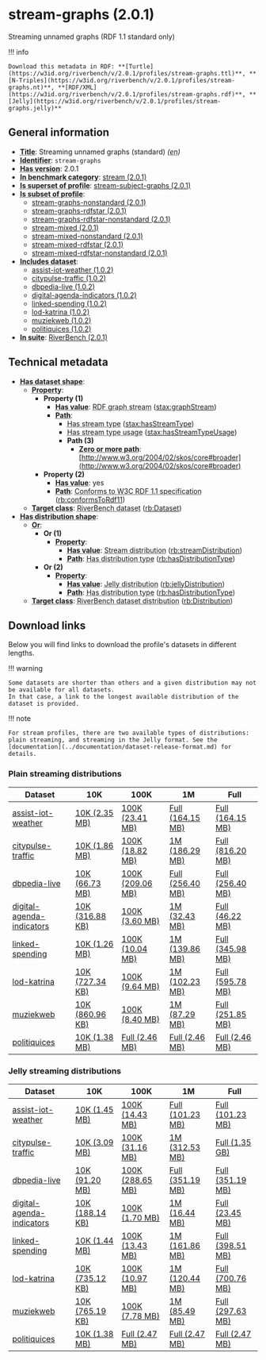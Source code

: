 # stream-graphs (2.0.1)

Streaming unnamed graphs (RDF 1.1 standard only)

!!! info

    Download this metadata in RDF: **[Turtle](https://w3id.org/riverbench/v/2.0.1/profiles/stream-graphs.ttl)**, **[N-Triples](https://w3id.org/riverbench/v/2.0.1/profiles/stream-graphs.nt)**, **[RDF/XML](https://w3id.org/riverbench/v/2.0.1/profiles/stream-graphs.rdf)**, **[Jelly](https://w3id.org/riverbench/v/2.0.1/profiles/stream-graphs.jelly)**



## General information

- **<abbr title="A name given to the resource.">Title</abbr>**: Streaming unnamed graphs (standard) _(<abbr title="English">en</abbr>)_
- **<abbr title="An unambiguous reference to the resource within a given context.">Identifier</abbr>**: `stream-graphs`
- **<abbr title="Version tag of an artifact">Has version</abbr>**: 2.0.1
- **<abbr title="Indicates that the subject (either a task or a profile) is in benchmark category. This property is functional (each task/profile must be in exactly one benchmark category).">In benchmark category</abbr>**: [stream (2.0.1)](https://w3id.org/riverbench/v/2.0.1/categories/stream)
- **<abbr title="Indicates that this profile contains all datasets of the other profile">Is superset of profile</abbr>**: [stream-subject-graphs (2.0.1)](https://w3id.org/riverbench/v/2.0.1/profiles/stream-subject-graphs)
- **<abbr title="Indicates that this profile's datasets are all in the other profile">Is subset of profile</abbr>**: 
    - [stream-graphs-nonstandard (2.0.1)](https://w3id.org/riverbench/v/2.0.1/profiles/stream-graphs-nonstandard)
    - [stream-graphs-rdfstar (2.0.1)](https://w3id.org/riverbench/v/2.0.1/profiles/stream-graphs-rdfstar)
    - [stream-graphs-rdfstar-nonstandard (2.0.1)](https://w3id.org/riverbench/v/2.0.1/profiles/stream-graphs-rdfstar-nonstandard)
    - [stream-mixed (2.0.1)](https://w3id.org/riverbench/v/2.0.1/profiles/stream-mixed)
    - [stream-mixed-nonstandard (2.0.1)](https://w3id.org/riverbench/v/2.0.1/profiles/stream-mixed-nonstandard)
    - [stream-mixed-rdfstar (2.0.1)](https://w3id.org/riverbench/v/2.0.1/profiles/stream-mixed-rdfstar)
    - [stream-mixed-rdfstar-nonstandard (2.0.1)](https://w3id.org/riverbench/v/2.0.1/profiles/stream-mixed-rdfstar-nonstandard)
- **<abbr title="Indicates which datasets are included in the profile">Includes dataset</abbr>**: 
    - [assist-iot-weather (1.0.2)](https://w3id.org/riverbench/datasets/assist-iot-weather/1.0.2)
    - [citypulse-traffic (1.0.2)](https://w3id.org/riverbench/datasets/citypulse-traffic/1.0.2)
    - [dbpedia-live (1.0.2)](https://w3id.org/riverbench/datasets/dbpedia-live/1.0.2)
    - [digital-agenda-indicators (1.0.2)](https://w3id.org/riverbench/datasets/digital-agenda-indicators/1.0.2)
    - [linked-spending (1.0.2)](https://w3id.org/riverbench/datasets/linked-spending/1.0.2)
    - [lod-katrina (1.0.2)](https://w3id.org/riverbench/datasets/lod-katrina/1.0.2)
    - [muziekweb (1.0.2)](https://w3id.org/riverbench/datasets/muziekweb/1.0.2)
    - [politiquices (1.0.2)](https://w3id.org/riverbench/datasets/politiquices/1.0.2)
- **<abbr title="Indicates the benchmark suite to which a dataset or profile belongs">In suite</abbr>**: [RiverBench (2.0.1)](https://w3id.org/riverbench/v/2.0.1)

## Technical metadata

- **<abbr title="Specifies the SHACL shape of distributions that are allowed in a given benchmark profile.">Has dataset shape</abbr>**: 
    - **<abbr title="Links a shape to its property shapes.">Property</abbr>**:     
        - **Property (1)**    
            - **<abbr title="Specifies a value that must be among the value nodes.">Has value</abbr>**: <abbr title="An RDF graph stream is a grouped RDF stream whose elements are unnamed (default) RDF graphs.">RDF graph stream</abbr> ([stax:graphStream](https://w3id.org/stax/ontology#graphStream))
            - **<abbr title="Specifies the property path of a property shape.">Path</abbr>**:     
                - <abbr title="For an RDF stream type usage, this property indicates which stream type is used.">Has stream type</abbr> ([stax:hasStreamType](https://w3id.org/stax/ontology#hasStreamType))
                - <abbr title="Inverse of stax:isUsageOf – indicates that the subject is related to a usage of an RDF stream type.  The subject for this property can be for example a published stream on the Web (e.g., vocals:RDFStream) or a scientific publication that discusses a usage of an RDF stream type.">Has stream type usage</abbr> ([stax:hasStreamTypeUsage](https://w3id.org/stax/ontology#hasStreamTypeUsage))
                - **Path (3)**    
                    - **<abbr title="The (single) value of this property represents a path that is matched zero or more times.">Zero or more path</abbr>**: [http://www.w3.org/2004/02/skos/core#broader](http://www.w3.org/2004/02/skos/core#broader)
        - **Property (2)**    
            - **<abbr title="Specifies a value that must be among the value nodes.">Has value</abbr>**: yes
            - **<abbr title="Specifies the property path of a property shape.">Path</abbr>**: <abbr title="Whether the dataset is RDF 1.1-compliant, i.e., does not use any non-standard features, like generalized triples.">Conforms to W3C RDF 1.1 specification</abbr> ([rb:conformsToRdf11](https://w3id.org/riverbench/schema/metadata#conformsToRdf11))
    - **<abbr title="Links a shape to a class, indicating that all instances of the class must conform to the shape.">Target class</abbr>**: <abbr title="A dataset in the RiverBench benchmark suite">RiverBench dataset</abbr> ([rb:Dataset](https://w3id.org/riverbench/schema/metadata#Dataset))
- **<abbr title="Specifies the SHACL shape of distributions that are allowed in a given benchmark profile.">Has distribution shape</abbr>**: 
    - **<abbr title="Specifies a list of shapes so that the value nodes must conform to at least one of the shapes.">Or</abbr>**:     
        - **Or (1)**    
            - **<abbr title="Links a shape to its property shapes.">Property</abbr>**:     
                - **<abbr title="Specifies a value that must be among the value nodes.">Has value</abbr>**: <abbr title="The dataset is distributed as a stream of RDF datasets or RDF graphs (grouped RDF stream in RDF-STaX).">Stream distribution</abbr> ([rb:streamDistribution](https://w3id.org/riverbench/schema/metadata#streamDistribution))
                - **<abbr title="Specifies the property path of a property shape.">Path</abbr>**: <abbr title="Indicates the type of RiverBench dataset distribution">Has distribution type</abbr> ([rb:hasDistributionType](https://w3id.org/riverbench/schema/metadata#hasDistributionType))
        - **Or (2)**    
            - **<abbr title="Links a shape to its property shapes.">Property</abbr>**:     
                - **<abbr title="Specifies a value that must be among the value nodes.">Has value</abbr>**: <abbr title="A streaming distribution in the Jelly binary format.">Jelly distribution</abbr> ([rb:jellyDistribution](https://w3id.org/riverbench/schema/metadata#jellyDistribution))
                - **<abbr title="Specifies the property path of a property shape.">Path</abbr>**: <abbr title="Indicates the type of RiverBench dataset distribution">Has distribution type</abbr> ([rb:hasDistributionType](https://w3id.org/riverbench/schema/metadata#hasDistributionType))
    - **<abbr title="Links a shape to a class, indicating that all instances of the class must conform to the shape.">Target class</abbr>**: <abbr title="A distribution of a dataset in the RiverBench benchmark suite.">RiverBench dataset distribution</abbr> ([rb:Distribution](https://w3id.org/riverbench/schema/metadata#Distribution))


## Download links

Below you will find links to download the profile's datasets in different lengths.

!!! warning

    Some datasets are shorter than others and a given distribution may not be available for all datasets.
    In that case, a link to the longest available distribution of the dataset is provided.

!!! note

    For stream profiles, there are two available types of distributions: plain streaming, and streaming in the Jelly format. See the [documentation](../documentation/dataset-release-format.md) for details.

### Plain streaming distributions

Dataset | 10K | 100K | 1M | Full
--- | --- | --- | --- | ---
[assist-iot-weather](https://w3id.org/riverbench/datasets/assist-iot-weather/1.0.2) | [10K (2.35 MB)](https://w3id.org/riverbench/datasets/assist-iot-weather/1.0.2/files/stream_10K.tar.gz) | [100K (23.41 MB)](https://w3id.org/riverbench/datasets/assist-iot-weather/1.0.2/files/stream_100K.tar.gz) | [Full (164.15 MB)](https://w3id.org/riverbench/datasets/assist-iot-weather/1.0.2/files/stream_full.tar.gz) | [Full (164.15 MB)](https://w3id.org/riverbench/datasets/assist-iot-weather/1.0.2/files/stream_full.tar.gz)
[citypulse-traffic](https://w3id.org/riverbench/datasets/citypulse-traffic/1.0.2) | [10K (1.86 MB)](https://w3id.org/riverbench/datasets/citypulse-traffic/1.0.2/files/stream_10K.tar.gz) | [100K (18.82 MB)](https://w3id.org/riverbench/datasets/citypulse-traffic/1.0.2/files/stream_100K.tar.gz) | [1M (186.29 MB)](https://w3id.org/riverbench/datasets/citypulse-traffic/1.0.2/files/stream_1M.tar.gz) | [Full (816.20 MB)](https://w3id.org/riverbench/datasets/citypulse-traffic/1.0.2/files/stream_full.tar.gz)
[dbpedia-live](https://w3id.org/riverbench/datasets/dbpedia-live/1.0.2) | [10K (66.73 MB)](https://w3id.org/riverbench/datasets/dbpedia-live/1.0.2/files/stream_10K.tar.gz) | [100K (209.06 MB)](https://w3id.org/riverbench/datasets/dbpedia-live/1.0.2/files/stream_100K.tar.gz) | [Full (256.40 MB)](https://w3id.org/riverbench/datasets/dbpedia-live/1.0.2/files/stream_full.tar.gz) | [Full (256.40 MB)](https://w3id.org/riverbench/datasets/dbpedia-live/1.0.2/files/stream_full.tar.gz)
[digital-agenda-indicators](https://w3id.org/riverbench/datasets/digital-agenda-indicators/1.0.2) | [10K (316.88 KB)](https://w3id.org/riverbench/datasets/digital-agenda-indicators/1.0.2/files/stream_10K.tar.gz) | [100K (3.60 MB)](https://w3id.org/riverbench/datasets/digital-agenda-indicators/1.0.2/files/stream_100K.tar.gz) | [1M (32.43 MB)](https://w3id.org/riverbench/datasets/digital-agenda-indicators/1.0.2/files/stream_1M.tar.gz) | [Full (46.22 MB)](https://w3id.org/riverbench/datasets/digital-agenda-indicators/1.0.2/files/stream_full.tar.gz)
[linked-spending](https://w3id.org/riverbench/datasets/linked-spending/1.0.2) | [10K (1.26 MB)](https://w3id.org/riverbench/datasets/linked-spending/1.0.2/files/stream_10K.tar.gz) | [100K (10.04 MB)](https://w3id.org/riverbench/datasets/linked-spending/1.0.2/files/stream_100K.tar.gz) | [1M (139.86 MB)](https://w3id.org/riverbench/datasets/linked-spending/1.0.2/files/stream_1M.tar.gz) | [Full (345.98 MB)](https://w3id.org/riverbench/datasets/linked-spending/1.0.2/files/stream_full.tar.gz)
[lod-katrina](https://w3id.org/riverbench/datasets/lod-katrina/1.0.2) | [10K (727.34 KB)](https://w3id.org/riverbench/datasets/lod-katrina/1.0.2/files/stream_10K.tar.gz) | [100K (9.64 MB)](https://w3id.org/riverbench/datasets/lod-katrina/1.0.2/files/stream_100K.tar.gz) | [1M (102.23 MB)](https://w3id.org/riverbench/datasets/lod-katrina/1.0.2/files/stream_1M.tar.gz) | [Full (595.78 MB)](https://w3id.org/riverbench/datasets/lod-katrina/1.0.2/files/stream_full.tar.gz)
[muziekweb](https://w3id.org/riverbench/datasets/muziekweb/1.0.2) | [10K (860.96 KB)](https://w3id.org/riverbench/datasets/muziekweb/1.0.2/files/stream_10K.tar.gz) | [100K (8.40 MB)](https://w3id.org/riverbench/datasets/muziekweb/1.0.2/files/stream_100K.tar.gz) | [1M (87.29 MB)](https://w3id.org/riverbench/datasets/muziekweb/1.0.2/files/stream_1M.tar.gz) | [Full (251.85 MB)](https://w3id.org/riverbench/datasets/muziekweb/1.0.2/files/stream_full.tar.gz)
[politiquices](https://w3id.org/riverbench/datasets/politiquices/1.0.2) | [10K (1.38 MB)](https://w3id.org/riverbench/datasets/politiquices/1.0.2/files/stream_10K.tar.gz) | [Full (2.46 MB)](https://w3id.org/riverbench/datasets/politiquices/1.0.2/files/stream_full.tar.gz) | [Full (2.46 MB)](https://w3id.org/riverbench/datasets/politiquices/1.0.2/files/stream_full.tar.gz) | [Full (2.46 MB)](https://w3id.org/riverbench/datasets/politiquices/1.0.2/files/stream_full.tar.gz)

### Jelly streaming distributions

Dataset | 10K | 100K | 1M | Full
--- | --- | --- | --- | ---
[assist-iot-weather](https://w3id.org/riverbench/datasets/assist-iot-weather/1.0.2) | [10K (1.45 MB)](https://w3id.org/riverbench/datasets/assist-iot-weather/1.0.2/files/jelly_10K.jelly.gz) | [100K (14.43 MB)](https://w3id.org/riverbench/datasets/assist-iot-weather/1.0.2/files/jelly_100K.jelly.gz) | [Full (101.23 MB)](https://w3id.org/riverbench/datasets/assist-iot-weather/1.0.2/files/jelly_full.jelly.gz) | [Full (101.23 MB)](https://w3id.org/riverbench/datasets/assist-iot-weather/1.0.2/files/jelly_full.jelly.gz)
[citypulse-traffic](https://w3id.org/riverbench/datasets/citypulse-traffic/1.0.2) | [10K (3.09 MB)](https://w3id.org/riverbench/datasets/citypulse-traffic/1.0.2/files/jelly_10K.jelly.gz) | [100K (31.16 MB)](https://w3id.org/riverbench/datasets/citypulse-traffic/1.0.2/files/jelly_100K.jelly.gz) | [1M (312.53 MB)](https://w3id.org/riverbench/datasets/citypulse-traffic/1.0.2/files/jelly_1M.jelly.gz) | [Full (1.35 GB)](https://w3id.org/riverbench/datasets/citypulse-traffic/1.0.2/files/jelly_full.jelly.gz)
[dbpedia-live](https://w3id.org/riverbench/datasets/dbpedia-live/1.0.2) | [10K (91.20 MB)](https://w3id.org/riverbench/datasets/dbpedia-live/1.0.2/files/jelly_10K.jelly.gz) | [100K (288.65 MB)](https://w3id.org/riverbench/datasets/dbpedia-live/1.0.2/files/jelly_100K.jelly.gz) | [Full (351.19 MB)](https://w3id.org/riverbench/datasets/dbpedia-live/1.0.2/files/jelly_full.jelly.gz) | [Full (351.19 MB)](https://w3id.org/riverbench/datasets/dbpedia-live/1.0.2/files/jelly_full.jelly.gz)
[digital-agenda-indicators](https://w3id.org/riverbench/datasets/digital-agenda-indicators/1.0.2) | [10K (188.14 KB)](https://w3id.org/riverbench/datasets/digital-agenda-indicators/1.0.2/files/jelly_10K.jelly.gz) | [100K (1.70 MB)](https://w3id.org/riverbench/datasets/digital-agenda-indicators/1.0.2/files/jelly_100K.jelly.gz) | [1M (16.44 MB)](https://w3id.org/riverbench/datasets/digital-agenda-indicators/1.0.2/files/jelly_1M.jelly.gz) | [Full (23.45 MB)](https://w3id.org/riverbench/datasets/digital-agenda-indicators/1.0.2/files/jelly_full.jelly.gz)
[linked-spending](https://w3id.org/riverbench/datasets/linked-spending/1.0.2) | [10K (1.44 MB)](https://w3id.org/riverbench/datasets/linked-spending/1.0.2/files/jelly_10K.jelly.gz) | [100K (13.43 MB)](https://w3id.org/riverbench/datasets/linked-spending/1.0.2/files/jelly_100K.jelly.gz) | [1M (161.86 MB)](https://w3id.org/riverbench/datasets/linked-spending/1.0.2/files/jelly_1M.jelly.gz) | [Full (398.51 MB)](https://w3id.org/riverbench/datasets/linked-spending/1.0.2/files/jelly_full.jelly.gz)
[lod-katrina](https://w3id.org/riverbench/datasets/lod-katrina/1.0.2) | [10K (735.12 KB)](https://w3id.org/riverbench/datasets/lod-katrina/1.0.2/files/jelly_10K.jelly.gz) | [100K (10.97 MB)](https://w3id.org/riverbench/datasets/lod-katrina/1.0.2/files/jelly_100K.jelly.gz) | [1M (120.44 MB)](https://w3id.org/riverbench/datasets/lod-katrina/1.0.2/files/jelly_1M.jelly.gz) | [Full (700.76 MB)](https://w3id.org/riverbench/datasets/lod-katrina/1.0.2/files/jelly_full.jelly.gz)
[muziekweb](https://w3id.org/riverbench/datasets/muziekweb/1.0.2) | [10K (765.19 KB)](https://w3id.org/riverbench/datasets/muziekweb/1.0.2/files/jelly_10K.jelly.gz) | [100K (7.78 MB)](https://w3id.org/riverbench/datasets/muziekweb/1.0.2/files/jelly_100K.jelly.gz) | [1M (85.49 MB)](https://w3id.org/riverbench/datasets/muziekweb/1.0.2/files/jelly_1M.jelly.gz) | [Full (297.63 MB)](https://w3id.org/riverbench/datasets/muziekweb/1.0.2/files/jelly_full.jelly.gz)
[politiquices](https://w3id.org/riverbench/datasets/politiquices/1.0.2) | [10K (1.38 MB)](https://w3id.org/riverbench/datasets/politiquices/1.0.2/files/jelly_10K.jelly.gz) | [Full (2.47 MB)](https://w3id.org/riverbench/datasets/politiquices/1.0.2/files/jelly_full.jelly.gz) | [Full (2.47 MB)](https://w3id.org/riverbench/datasets/politiquices/1.0.2/files/jelly_full.jelly.gz) | [Full (2.47 MB)](https://w3id.org/riverbench/datasets/politiquices/1.0.2/files/jelly_full.jelly.gz)